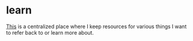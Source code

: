 # learn
[This](https://github.com/lauraartiles/learn/blob/master/learn.md) is a centralized place where I keep resources for various things I want to refer back to or learn more about.

